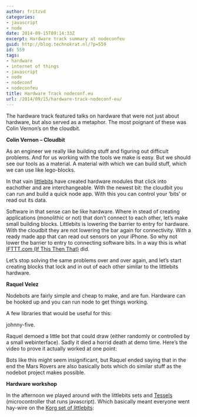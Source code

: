 ```yaml
---
author: fritzvd
categories:
- javascript
- node
date: 2014-09-15T09:14:33Z
excerpt: Hardware track summary at nodeconfeu
guid: http://blog.technokrat.nl/?p=559
id: 559
tags:
- hardware
- internet of things
- javascript
- node
- nodeconf
- nodeconfeu
title: Hardware Track nodeconf.eu
url: /2014/09/15/hardware-track-nodeconf-eu/
---
```


The hardware track featured talks on hardware that were not just about hardware, but also served as a metaphor. The most poignant of these was Colin Vernon&#8217;s on the cloudbit.

**Colin Vernon &#8211; Cloudbit**

As an engineer we really like building stuff and figuring out difficult problems. And for us working with the tools we make is easy. But we should see our tools as a material. A material with which we can build stuff, which we can use like lego-blocks.

In that vain <a href="http://littlebits.cc/" title="littlebits" target="_blank">littlebits</a> have created hardware modules that click into eachother and are interchangeable. With the newest bit: the cloudbit you can run and build a quick node app. With this you can control your &#8216;bits&#8217; or read out its data.



Software in that sense can be like hardware. Where in stead of creating applications (monolithic or not) that don&#8217;t connect to each other, let&#8217;s make small building blocks. Littlebits is lowering the barrier to entry for hardware. With the cloudbit they are not lowering the bar again for connectivity. With a ready made app that can read out sensors on your iPhone. So why not lower the barrier to entry to connecting software bits. In a way this is what <a href="https://ifttt.com/" title="ifttt" target="_blank">IFTTT.com (If This Then That)</a> did.
  
Let&#8217;s stop solving the same problems over and over again, and let&#8217;s start creating blocks that lock and in out of each other similar to the littlebits hardware. 

**Raquel Velez**
  
Nodebots are fairly simple and cheap to make, and are fun. Hardware can be hooked up and you can run node to get things working.
  
A few libraries that would be useful for this:
  
johnny-five.

Raquel demoed a little bot that could draw (either randomly or controlled by a small webinterface). Sadly it died a horrid death at demo time. Here&#8217;s the video to prove it actually worked at one point:
  


Bots like this might seem insignificant, but Raquel ended saying that in the end the Mars Rovers are also basically bots which do similar stuff as the nodebot project makes possible.

**Hardware workshop**
  
In the afternoon we played around with the littlebits sets and <a href="https://tessel.io/" title="tessel.io" target="_blank">Tessels</a> (microcontroller that runs javascript). Which basically meant everyone went hay-wire on the <a href="http://littlebits.cc/kits/synth-kit" title="synth-kit" target="_blank">Korg set of littlebits</a>: